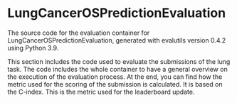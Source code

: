 # LungCancerOSPredictionEvaluation

The source code for the evaluation container for
LungCancerOSPredictionEvaluation, generated with
evalutils version 0.4.2
using Python 3.9.

This section includes the code used to evaluate the submissions of the lung task.
The code includes the whole container to have a general overview on the execution of the evaluation process.
At the end, you can find how the metric used for the scoring of the submission is calculated. 
It is based on the C-index. This is the metric used for the leaderboard update.